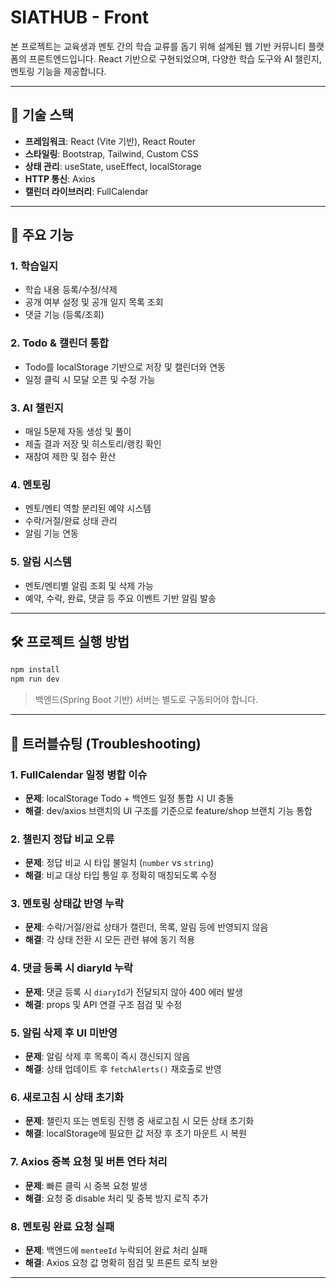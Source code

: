 # SIATHUB - Front

본 프로젝트는 교육생과 멘토 간의 학습 교류를 돕기 위해 설계된 웹 기반 커뮤니티 플랫폼의 프론트엔드입니다. React 기반으로 구현되었으며, 다양한 학습 도구와 AI 챌린지, 멘토링 기능을 제공합니다.

---

## 🔧 기술 스택

* **프레임워크**: React (Vite 기반), React Router
* **스타일링**: Bootstrap, Tailwind, Custom CSS
* **상태 관리**: useState, useEffect, localStorage
* **HTTP 통신**: Axios
* **캘린더 라이브러리**: FullCalendar

---

## 🧩 주요 기능

### 1. 학습일지

* 학습 내용 등록/수정/삭제
* 공개 여부 설정 및 공개 일지 목록 조회
* 댓글 기능 (등록/조회)

### 2. Todo & 캘린더 통합

* Todo를 localStorage 기반으로 저장 및 캘린더와 연동
* 일정 클릭 시 모달 오픈 및 수정 가능

### 3. AI 챌린지

* 매일 5문제 자동 생성 및 풀이
* 제출 결과 저장 및 히스토리/랭킹 확인
* 재참여 제한 및 점수 환산

### 4. 멘토링

* 멘토/멘티 역할 분리된 예약 시스템
* 수락/거절/완료 상태 관리
* 알림 기능 연동

### 5. 알림 시스템

* 멘토/멘티별 알림 조회 및 삭제 가능
* 예약, 수락, 완료, 댓글 등 주요 이벤트 기반 알림 발송

---

## 🛠️ 프로젝트 실행 방법

```bash
npm install
npm run dev
```

> 백엔드(Spring Boot 기반) 서버는 별도로 구동되어야 합니다.

---

## 🚨 트러블슈팅 (Troubleshooting)

### 1. FullCalendar 일정 병합 이슈

* **문제**: localStorage Todo + 백엔드 일정 통합 시 UI 충돌
* **해결**: dev/axios 브랜치의 UI 구조를 기준으로 feature/shop 브랜치 기능 통합

### 2. 챌린지 정답 비교 오류

* **문제**: 정답 비교 시 타입 불일치 (`number` vs `string`)
* **해결**: 비교 대상 타입 통일 후 정확히 매칭되도록 수정

### 3. 멘토링 상태값 반영 누락

* **문제**: 수락/거절/완료 상태가 캘린더, 목록, 알림 등에 반영되지 않음
* **해결**: 각 상태 전환 시 모든 관련 뷰에 동기 적용

### 4. 댓글 등록 시 diaryId 누락

* **문제**: 댓글 등록 시 `diaryId`가 전달되지 않아 400 에러 발생
* **해결**: props 및 API 연결 구조 점검 및 수정

### 5. 알림 삭제 후 UI 미반영

* **문제**: 알림 삭제 후 목록이 즉시 갱신되지 않음
* **해결**: 상태 업데이트 후 `fetchAlerts()` 재호출로 반영

### 6. 새로고침 시 상태 초기화

* **문제**: 챌린지 또는 멘토링 진행 중 새로고침 시 모든 상태 초기화
* **해결**: localStorage에 필요한 값 저장 후 초기 마운트 시 복원

### 7. Axios 중복 요청 및 버튼 연타 처리

* **문제**: 빠른 클릭 시 중복 요청 발생
* **해결**: 요청 중 disable 처리 및 중복 방지 로직 추가

### 8. 멘토링 완료 요청 실패

* **문제**: 백엔드에 `menteeId` 누락되어 완료 처리 실패
* **해결**: Axios 요청 값 명확히 점검 및 프론트 로직 보완

---
